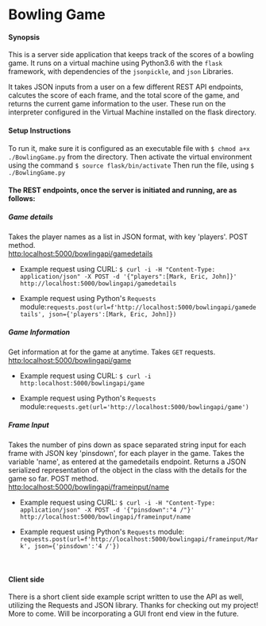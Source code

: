 # Bowling Game

<h4>Synopsis</h4>
This is a server side application that keeps track of the scores of a bowling game. It runs on a virtual machine using Python3.6 with the <code>flask</code> framework, with dependencies of the <code>jsonpickle</code>, and <code>json</code> Libraries.

It takes JSON inputs from a user on a few different REST API endpoints, calcutes the score of each frame, and the total score of the game, and returns the current game information to the user. These run on the interpreter configured in the Virtual Machine installed on the flask directory.

<h4>Setup Instructions</h4>
To run it, make sure it is configured as an executable file with <code>$ chmod a+x ./BowlingGame.py</code> from the directory. Then activate the virtual environment using the command <code>$ source flask/bin/activate</code> Then run the file, using <code>$ ./BowlingGame.py</code>

<h4>The REST endpoints, once the server is initiated and running, are as follows:<h4>
<h5>Game details</h5>
Takes the player names as a list in JSON format, with key 'players'. POST method.<br>
<a href=http:localhost:5000/bowlingapi/gamedetails>http:localhost:5000/bowlingapi/gamedetails</a>
<ul>
  <li><p>Example request using CURL: <code>$ curl -i -H "Content-Type: application/json" -X POST -d '{"players":[Mark, Eric, John]}' http://localhost:5000/bowlingapi/gamedetails</code></p></li>
  <li><p>Example request using Python's <code>Requests</code> module:<code>requests.post(url=f'http://localhost:5000/bowlingapi/gamedetails', json={'players':[Mark, Eric, John]})</code></p></li></ul>

<h5>Game Information</h5>
Get information at for the game at anytime. Takes <code>GET</code> requests.
<a href=http:localhost:5000/bowlingapi/game>http:localhost:5000/bowlingapi/game</a>
    <ul>
      <li><p>Example request using CURL: <code>$ curl -i http:localhost:5000/bowlingapi/game</code></p></li>
      <li><p>Example request using Python's <code>Requests</code> module:<code>requests.get(url='http://localhost:5000/bowlingapi/game')</code></p></li>
    </ul>

<h5>Frame Input</h5>
Takes the number of pins down as space separated string input for each frame with JSON key 'pinsdown', for each player in the game. Takes the variable 'name', as entered at the gamedetails endpoint. Returns a JSON serialized representation of the object in the class with the details for the game so far. POST method.<br>
<a href=http:localhost:5000/bowlingapi/frameinput/name>http:localhost:5000/bowlingapi/frameinput/name</a>
<ul>
  <li><p>Example request using CURL: <code>$ curl -i -H "Content-Type: application/json" -X POST -d '{"pinsdown":"4 /"}' http://localhost:5000/bowlingapi/frameinput/name</code><p></li>
  <li><p>Example request using Python's <code>Requests</code> module: <code>requests.post(url=f'http://localhost:5000/bowlingapi/frameinput/Mark', json={'pinsdown':'4 /'})</code></p></li></ul>
  <br>
  
<h4>Client side</h4>
<p>There is a short client side example script written to use the API as well, utilizing the Requests and JSON library.
Thanks for checking out my project! More to come. Will be incorporating a GUI front end view in the future.</p>

